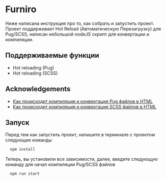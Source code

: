 
# Furniro

Ниже написана инструкция про то, как собрать и запустить проект. Проект поддерживает Hot Reload (Автоматическую Перезагрузку) для Pug/SCSS, написан небольшой nodeJS скрипт для конвертации и компиляции.


## Поддерживаемые функции

- Hot reloading (Pug)
- Hot reloading (SCSS)


## Acknowledgements

 - [Как происходит компиляция и конвертация Pug файлов в HTML](https://awesomeopensource.com/project/elangosundar/awesome-README-templates)
 - [Как происходит компиляция и конвертация SCSS файлов в HTML](https://github.com/matiassingers/awesome-readme)

## Запуск

Перед тем как запустить проект, напишите в терминале с проектом следующие команды

```bash
  npm install
```

Теперь, вы установили все зависимости, далее, введите следующую команду для начал компиляции Pug/SCSS файлов

```bash
  npm run start
```


